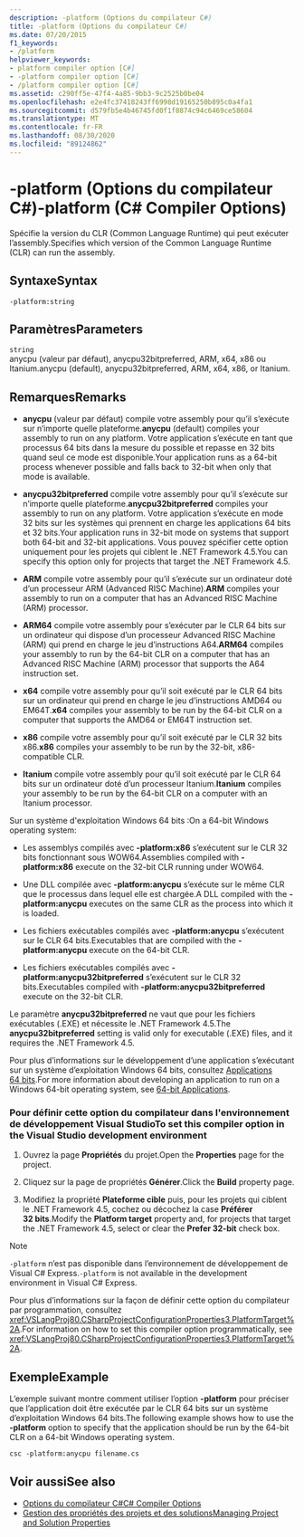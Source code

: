 ```yaml
---
description: -platform (Options du compilateur C#)
title: -platform (Options du compilateur C#)
ms.date: 07/20/2015
f1_keywords:
- /platform
helpviewer_keywords:
- platform compiler option [C#]
- -platform compiler option [C#]
- /platform compiler option [C#]
ms.assetid: c290ff5e-47f4-4a85-9bb3-9c2525b0be04
ms.openlocfilehash: e2e4fc37418243ff6998d19165250b895c0a4fa1
ms.sourcegitcommit: d579fb5e4b46745fd0f1f8874c94c6469ce58604
ms.translationtype: MT
ms.contentlocale: fr-FR
ms.lasthandoff: 08/30/2020
ms.locfileid: "89124862"
---
```

# <a name="-platform-c-compiler-options"></a><span data-ttu-id="f09ac-103">-platform (Options du compilateur C#)</span><span class="sxs-lookup"><span data-stu-id="f09ac-103">-platform (C# Compiler Options)</span></span>

<span data-ttu-id="f09ac-104">Spécifie la version du CLR (Common Language Runtime) qui peut exécuter l’assembly.</span><span class="sxs-lookup"><span data-stu-id="f09ac-104">Specifies which version of the Common Language Runtime (CLR) can run the assembly.</span></span>

## <a name="syntax"></a><span data-ttu-id="f09ac-105">Syntaxe</span><span class="sxs-lookup"><span data-stu-id="f09ac-105">Syntax</span></span>

```console
-platform:string
```

## <a name="parameters"></a><span data-ttu-id="f09ac-106">Paramètres</span><span class="sxs-lookup"><span data-stu-id="f09ac-106">Parameters</span></span>

`string` \
<span data-ttu-id="f09ac-107">anycpu (valeur par défaut), anycpu32bitpreferred, ARM, x64, x86 ou Itanium.</span><span class="sxs-lookup"><span data-stu-id="f09ac-107">anycpu (default), anycpu32bitpreferred, ARM, x64, x86, or Itanium.</span></span>

## <a name="remarks"></a><span data-ttu-id="f09ac-108">Remarques</span><span class="sxs-lookup"><span data-stu-id="f09ac-108">Remarks</span></span>

- <span data-ttu-id="f09ac-109">**anycpu** (valeur par défaut) compile votre assembly pour qu’il s’exécute sur n’importe quelle plateforme.</span><span class="sxs-lookup"><span data-stu-id="f09ac-109">**anycpu** (default) compiles your assembly to run on any platform.</span></span> <span data-ttu-id="f09ac-110">Votre application s’exécute en tant que processus 64 bits dans la mesure du possible et repasse en 32 bits quand seul ce mode est disponible.</span><span class="sxs-lookup"><span data-stu-id="f09ac-110">Your application runs as a 64-bit process whenever possible and falls back to 32-bit when only that mode is available.</span></span>

- <span data-ttu-id="f09ac-111">**anycpu32bitpreferred** compile votre assembly pour qu’il s’exécute sur n’importe quelle plateforme.</span><span class="sxs-lookup"><span data-stu-id="f09ac-111">**anycpu32bitpreferred** compiles your assembly to run on any platform.</span></span> <span data-ttu-id="f09ac-112">Votre application s’exécute en mode 32 bits sur les systèmes qui prennent en charge les applications 64 bits et 32 bits.</span><span class="sxs-lookup"><span data-stu-id="f09ac-112">Your application runs in 32-bit mode on systems that support both 64-bit and 32-bit applications.</span></span> <span data-ttu-id="f09ac-113">Vous pouvez spécifier cette option uniquement pour les projets qui ciblent le .NET Framework 4.5.</span><span class="sxs-lookup"><span data-stu-id="f09ac-113">You can specify this option only for projects that target the .NET Framework 4.5.</span></span>

- <span data-ttu-id="f09ac-114">**ARM** compile votre assembly pour qu’il s’exécute sur un ordinateur doté d’un processeur ARM (Advanced RISC Machine).</span><span class="sxs-lookup"><span data-stu-id="f09ac-114">**ARM** compiles your assembly to run on a computer that has an Advanced RISC Machine (ARM) processor.</span></span>

- <span data-ttu-id="f09ac-115">**ARM64** compile votre assembly pour s’exécuter par le CLR 64 bits sur un ordinateur qui dispose d’un processeur Advanced RISC Machine (ARM) qui prend en charge le jeu d’instructions A64.</span><span class="sxs-lookup"><span data-stu-id="f09ac-115">**ARM64** compiles your assembly to run by the 64-bit CLR on a computer that has an Advanced RISC Machine (ARM) processor that supports the A64 instruction set.</span></span>

- <span data-ttu-id="f09ac-116">**x64** compile votre assembly pour qu’il soit exécuté par le CLR 64 bits sur un ordinateur qui prend en charge le jeu d’instructions AMD64 ou EM64T.</span><span class="sxs-lookup"><span data-stu-id="f09ac-116">**x64** compiles your assembly to be run by the 64-bit CLR on a computer that supports the AMD64 or EM64T instruction set.</span></span>

- <span data-ttu-id="f09ac-117">**x86** compile votre assembly pour qu’il soit exécuté par le CLR 32 bits x86.</span><span class="sxs-lookup"><span data-stu-id="f09ac-117">**x86** compiles your assembly to be run by the 32-bit, x86-compatible CLR.</span></span>

- <span data-ttu-id="f09ac-118">**Itanium** compile votre assembly pour qu’il soit exécuté par le CLR 64 bits sur un ordinateur doté d’un processeur Itanium.</span><span class="sxs-lookup"><span data-stu-id="f09ac-118">**Itanium** compiles your assembly to be run by the 64-bit CLR on a computer with an Itanium processor.</span></span>

<span data-ttu-id="f09ac-119">Sur un système d'exploitation Windows 64 bits :</span><span class="sxs-lookup"><span data-stu-id="f09ac-119">On a 64-bit Windows operating system:</span></span>

- <span data-ttu-id="f09ac-120">Les assemblys compilés avec **-platform:x86** s’exécutent sur le CLR 32 bits fonctionnant sous WOW64.</span><span class="sxs-lookup"><span data-stu-id="f09ac-120">Assemblies compiled with **-platform:x86** execute on the 32-bit CLR running under WOW64.</span></span>

- <span data-ttu-id="f09ac-121">Une DLL compilée avec **-platform:anycpu** s’exécute sur le même CLR que le processus dans lequel elle est chargée.</span><span class="sxs-lookup"><span data-stu-id="f09ac-121">A DLL compiled with the **-platform:anycpu** executes on the same CLR as the process into which it is loaded.</span></span>

- <span data-ttu-id="f09ac-122">Les fichiers exécutables compilés avec **-platform:anycpu** s’exécutent sur le CLR 64 bits.</span><span class="sxs-lookup"><span data-stu-id="f09ac-122">Executables that are compiled with the **-platform:anycpu** execute on the 64-bit CLR.</span></span>

- <span data-ttu-id="f09ac-123">Les fichiers exécutables compilés avec **-platform:anycpu32bitpreferred** s’exécutent sur le CLR 32 bits.</span><span class="sxs-lookup"><span data-stu-id="f09ac-123">Executables compiled with **-platform:anycpu32bitpreferred** execute on the 32-bit CLR.</span></span>

<span data-ttu-id="f09ac-124">Le paramètre **anycpu32bitpreferred** ne vaut que pour les fichiers exécutables (.EXE) et nécessite le .NET Framework 4.5.</span><span class="sxs-lookup"><span data-stu-id="f09ac-124">The **anycpu32bitpreferred** setting is valid only for executable (.EXE) files, and it requires the .NET Framework 4.5.</span></span>

<span data-ttu-id="f09ac-125">Pour plus d’informations sur le développement d’une application s’exécutant sur un système d’exploitation Windows 64 bits, consultez [Applications 64 bits](../../../framework/64-bit-apps.md).</span><span class="sxs-lookup"><span data-stu-id="f09ac-125">For more information about developing an application to run on a Windows 64-bit operating system, see [64-bit Applications](../../../framework/64-bit-apps.md).</span></span>

### <a name="to-set-this-compiler-option-in-the-visual-studio-development-environment"></a><span data-ttu-id="f09ac-126">Pour définir cette option du compilateur dans l'environnement de développement Visual Studio</span><span class="sxs-lookup"><span data-stu-id="f09ac-126">To set this compiler option in the Visual Studio development environment</span></span>

1. <span data-ttu-id="f09ac-127">Ouvrez la page **Propriétés** du projet.</span><span class="sxs-lookup"><span data-stu-id="f09ac-127">Open the **Properties** page for the project.</span></span>

2. <span data-ttu-id="f09ac-128">Cliquez sur la page de propriétés **Générer**.</span><span class="sxs-lookup"><span data-stu-id="f09ac-128">Click the **Build** property page.</span></span>

3. <span data-ttu-id="f09ac-129">Modifiez la propriété **Plateforme cible** puis, pour les projets qui ciblent le .NET Framework 4.5, cochez ou décochez la case **Préférer 32 bits**.</span><span class="sxs-lookup"><span data-stu-id="f09ac-129">Modify the **Platform target** property and, for projects that target the .NET Framework 4.5, select or clear the **Prefer 32-bit** check box.</span></span>

> [!NOTE]
> <span data-ttu-id="f09ac-130">`-platform` n’est pas disponible dans l’environnement de développement de Visual C# Express.</span><span class="sxs-lookup"><span data-stu-id="f09ac-130">`-platform` is not available in the development environment in Visual C# Express.</span></span>

<span data-ttu-id="f09ac-131">Pour plus d’informations sur la façon de définir cette option du compilateur par programmation, consultez <xref:VSLangProj80.CSharpProjectConfigurationProperties3.PlatformTarget%2A>.</span><span class="sxs-lookup"><span data-stu-id="f09ac-131">For information on how to set this compiler option programmatically, see <xref:VSLangProj80.CSharpProjectConfigurationProperties3.PlatformTarget%2A>.</span></span>

## <a name="example"></a><span data-ttu-id="f09ac-132">Exemple</span><span class="sxs-lookup"><span data-stu-id="f09ac-132">Example</span></span>

<span data-ttu-id="f09ac-133">L’exemple suivant montre comment utiliser l’option **-platform** pour préciser que l’application doit être exécutée par le CLR 64 bits sur un système d’exploitation Windows 64 bits.</span><span class="sxs-lookup"><span data-stu-id="f09ac-133">The following example shows how to use the **-platform** option to specify that the application should be run by the 64-bit CLR on a 64-bit Windows operating system.</span></span>

```console
csc -platform:anycpu filename.cs
```

## <a name="see-also"></a><span data-ttu-id="f09ac-134">Voir aussi</span><span class="sxs-lookup"><span data-stu-id="f09ac-134">See also</span></span>

- [<span data-ttu-id="f09ac-135">Options du compilateur C#</span><span class="sxs-lookup"><span data-stu-id="f09ac-135">C# Compiler Options</span></span>](index.md)
- [<span data-ttu-id="f09ac-136">Gestion des propriétés des projets et des solutions</span><span class="sxs-lookup"><span data-stu-id="f09ac-136">Managing Project and Solution Properties</span></span>](/visualstudio/ide/managing-project-and-solution-properties)
